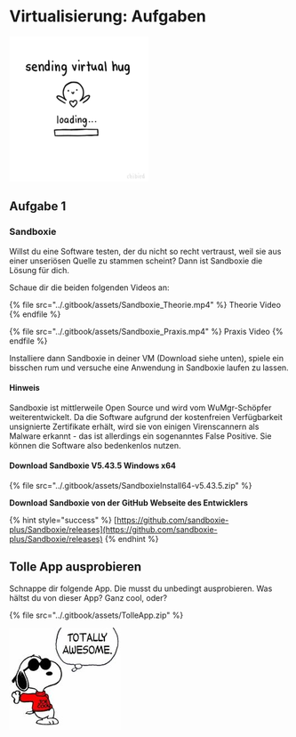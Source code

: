 # Virtualisierung: Aufgaben

![Bild](<../09 Virtualisierung/Aufgaben/res/virtual-hug.gif>)

## Aufgabe 1

### Sandboxie

Willst du eine Software testen, der du nicht so recht vertraust, weil sie aus einer unseriösen Quelle zu stammen scheint? Dann ist Sandboxie die Lösung für dich.

Schaue dir die beiden folgenden Videos an:&#x20;

{% file src="../.gitbook/assets/Sandboxie_Theorie.mp4" %}
Theorie Video
{% endfile %}

{% file src="../.gitbook/assets/Sandboxie_Praxis.mp4" %}
Praxis Video
{% endfile %}

Installiere dann Sandboxie in deiner VM (Download siehe unten), spiele ein bisschen rum und versuche eine Anwendung in Sandboxie laufen zu lassen.

#### Hinweis

Sandboxie ist mittlerweile Open Source und wird vom WuMgr-Schöpfer weiterentwickelt. Da die Software aufgrund der kostenfreien Verfügbarkeit unsignierte Zertifikate erhält, wird sie von einigen Virenscannern als Malware erkannt - das ist allerdings ein sogenanntes False Positive. Sie können die Software also bedenkenlos nutzen.

#### Download Sandboxie V5.43.5 Windows x64

{% file src="../.gitbook/assets/SandboxieInstall64-v5.43.5.zip" %}

**Download Sandboxie von der GitHub Webseite des Entwicklers**

{% hint style="success" %}
[https://github.com/sandboxie-plus/Sandboxie/releases](https://github.com/sandboxie-plus/Sandboxie/releases)
{% endhint %}

## Tolle App ausprobieren

Schnappe dir folgende App. Die musst du unbedingt ausprobieren. Was hältst du von dieser App? Ganz cool, oder?

{% file src="../.gitbook/assets/TolleApp.zip" %}

![Bild](<../09 Virtualisierung/Aufgaben/res/snoopy.jpg>)
